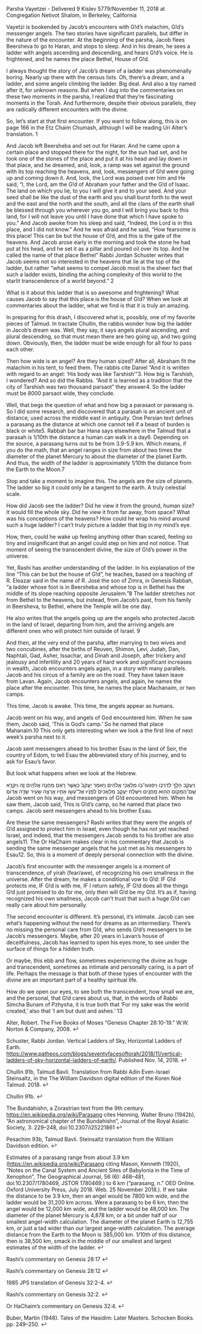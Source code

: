 Parsha Vayetzei - Delivered 9 Kislev 5779/November 11, 2018 at Congregation Netivot Shalom, in Berkeley, California

Vayetzi is bookended by Jacob’s encounters with G!d’s malachim, G!d’s messenger angels. The two stories have significant parallels, but differ in the nature of the encounter. At the beginning of the parsha, Jacob flees Beersheva to go to Haran, and stops to sleep. And in his dream, he sees a ladder with angels ascending and descending, and hears G!d’s voice. He is frightened, and he names the place Bethel, House of G!d.

I always thought the story of Jacob’s dream of a ladder was phenomenally boring. Nearly up there with the census lists. Oh, there’s a dream, and a ladder, and some angels climbing the ladder. Big deal. And also a toy named after it, for unknown reasons. But when I dug into the commentaries on these two moments in the parsha, I realized that they’re fascinating moments in the Torah. And furthermore, despite their obvious parallels, they are radically different encounters with the divine.

So, let’s start at that first encounter. If you want to follow along, this is on page 166 in the Etz Chaim Chumash, although I will be reading Uri Alter’s translation. 1

And Jacob left Beersheba and set out for Haran. And he came upon a certain place and stopped there for the night, for the sun had set, and he took one of the stones of the place and put it at his head and lay down in that place, and he dreamed, and, look, a ramp was set against the ground with its top reaching the heavens, and, look, messengers of G!d were going up and coming down it. And, look, the Lord was poised over him and He said, “I, the Lord, am the G!d of Abraham your father and the G!d of Isaac. The land on which you lie, to you I will give it and to your seed. And your seed shall be like the dust of the earth and you shall burst forth to the west and the east and the north and the south, and all the clans of the earth shall be blessed through you wherever you go, and I will bring you back to this land, for I will not leave you until I have done that which I have spoke to you.” And Jacob awoke from his sleep and said, “Indeed, the Lord is in this place, and I did not know.” And he was afraid and he said, “How fearsome is this place! This can be but the house of G!d, and this is the gate of the heavens. And Jacob arose early in the morning and took the stone he had put at his head, and he set it as a pillar and poured oil over its top. And he called the name of that place Bethel”
Rabbi Jordan Schuster writes that Jacob seems not so interested in the heavens that lie at the top of the ladder, but rather “what seems to compel Jacob most is the sheer fact that such a ladder exists, binding the aching complexity of this world to the starlit transcendence of a world beyond.” 2

What is it about this ladder that is so awesome and frightening? What causes Jacob to say that this place is the house of G!d? When we look at commentaries about the ladder, what we find is that it is truly an amazing.

In preparing for this drash, I discovered what is, possibly, one of my favorite pieces of Talmud. In tractate Chullin, the rabbis wonder how big the ladder in Jacob’s dream was. Well, they say, it says angels plural ascending, and plural descending, so that must mean there are two going up, and two going down. Obviously, then, the ladder must be wide enough for all four to pass each other.

Then how wide is an angel? Are they human sized? After all, Abraham fit the malachim in his tent, to feed them. The rabbis cite Daniel “And it is written with regard to an angel: ‘His body was like Tarshish’”3. How big is Tarshish, I wondered? And so did the Rabbis. “And it is learned as a tradition that the city of Tarshish was two thousand parsaot” they answer4. So the ladder must be 8000 parsaot wide, they conclude.

Well, that begs the question of what and how big a parasaot or parasang is. So I did some research, and discovered that a parasah is an ancient unit of distance, used across the middle east in antiquity. One Persian text defines a parasang as the distance at which one cannot tell if a beast of burden is black or white5. Rabbah bar bar Hana says elsewhere in the Talmud that a parasah is 1/10th the distance a human can walk in a day6. Depending on the source, a parasang turns out to be from 3.9-5.9 km. Which means, if you do the math, that an angel ranges in size from about two times the diameter of the planet Mercury to about the diameter of the planet Earth. And thus, the width of the ladder is approximately 1/10th the distance from the Earth to the Moon.7

Stop and take a moment to imagine this. The angels are the size of planets. The ladder so big it could only be a tangent to the earth. A truly celestial scale.

How did Jacob see the ladder? Did he view it from the ground, human size? It would fill the whole sky. Did he view it from far away, from space? What was his conceptions of the heavens? How could he wrap his mind around such a huge ladder? I can’t truly picture a ladder that big in my mind’s eye.

How, then, could he wake up feeling anything other than scared, feeling so tiny and insignificant that an angel could step on him and not notice. That moment of seeing the transcendent divine, the size of G!d’s power in the universe.

Yet, Rashi has another understanding of the ladder. In his explanation of the line “This can be but the house of G!d”, he teaches, based on a teaching of R. Eleazar said in the name of R. José the son of Zimra, in Genesis Rabbah, “a ladder whose foot is in Beersheba and whose top is in Bethel has the middle of its slope reaching opposite Jerusalem.”8 The ladder stretches not from Bethel to the heavens, but instead, from Jacob’s past, from his family in Beersheva, to Bethel, where the Temple will be one day.

He also writes that the angels going up are the angels who protected Jacob in the land of Israel, departing from him, and the arriving angels are different ones who will protect him outside of Israel. 9

And then, at the very end of the parsha, after marrying to two wives and two concubines, after the births of Reuven, Shimon, Levi, Judah, Dan, Naphtali, Gad, Asher, Issachar, and Dinah and Joseph, after trickery and jealousy and infertility and 20 years of hard work and significant increases in wealth, Jacob encounters angels again, in a story with many parallels. Jacob and his circus of a family are on the road. They have taken leave from Lavan. Again, Jacob encounters angels, and again, he names the place after the encounter. This time, he names the place Machanaim, or two camps.

This time, Jacob is awake. This time, the angels appear as humans.

Jacob went on his way, and angels of God encountered him. When he saw them, Jacob said, ‘This is God’s camp.’ So he named that place Mahanaim.10
This only gets interesting when we look a the first line of next week’s parsha next to it.

Jacob sent messengers ahead to his brother Esau in the land of Seir, the country of Edom,
to tell Esau the abbreviated story of his journey, and to ask for Esau’s favor.

But look what happens when we look at the Hebrew.

וְיַעֲקֹ֖ב הָלַ֣ךְ לְדַרְכּ֑וֹ וַיִּפְגְּעוּ־ב֖וֹ מַלְאֲכֵ֥י אֱלֹהִֽים׃ וַיֹּ֤אמֶר יַעֲקֹב֙ כַּאֲשֶׁ֣ר רָאָ֔ם מַחֲנֵ֥ה אֱלֹהִ֖ים זֶ֑ה וַיִּקְרָ֛א שֵֽׁם־הַמָּק֥וֹם הַה֖וּא מַֽחֲנָֽיִם׃ וַיִּשְׁלַ֨ח יַעֲקֹ֤ב מַלְאָכִים֙ לְפָנָ֔יו אֶל־עֵשָׂ֖ו אָחִ֑יו אַ֥רְצָה שֵׂעִ֖יר שְׂדֵ֥ה אֱדֽוֹם׃
Jacob went on his way, and messengers of G!d encountered him. When he saw them, Jacob said, This is G!d’s camp, so he named that place two camps. Jacob sent messengers ahead to his brother Esau.

Are these the same messengers? Rashi writes that they were the angels of G!d assigned to protect him in Israel, even though he has not yet reached Israel, and indeed, that the messengers Jacob sends to his brother are also angels11. The Or HaChaim makes clear in his commentary that Jacob is sending the same messenger angels that he just met as his messengers to Esau12. So, this is a moment of deeply personal connection with the divine.

Jacob’s first encounter with the messenger angels is a moment of transcendence, of yirah (fear/awe), of recognizing his own smallness in the universe. After the dream, he makes a conditional vow to G!d: IF G!d protects me, IF G!d is with me, IF I return safely, IF G!d does all the things G!d just promised to do for me, only then will G!d be my G!d. It’s as if, having recognized his own smallness, Jacob can’t trust that such a huge G!d can really care about him personally.

The second encounter is different. It’s personal, it’s intimate. Jacob can see what’s happening without the need for dreams as an intermediary. There’s no missing the personal care from G!d, who sends G!d’s messengers to be Jacob’s messengers. Maybe, after 20 years in Lavan’s house of deceitfulness, Jacob has learned to open his eyes more, to see under the surface of things for a hidden truth.

Or maybe, this ebb and flow, sometimes experiencing the divine as huge and transcendent, sometimes as intimate and personally caring, is a part of life. Perhaps the message is that both of these types of encounter with the divine are an important part of a healthy spiritual life.

How do we open our eyes, to see both the transcendent, how small we are, and the personal, that G!d cares about us, that, in the words of Rabbi Simcha Bunam of Pzhysha, it is true both that ‘For my sake was the world created,’ also that ‘I am but dust and ashes.’ 13

Alter, Robert. The Five Books of Moses “Genesis Chapter 28:10-19.” W.W. Norton & Company, 2008. ↩

Schuster, Rabbi Jordan. Vertical Ladders of Sky, Horizontal Ladders of Earth. https://www.patheos.com/blogs/seventyfacesoftorah/2018/11/vertical-ladders-of-sky-horizontal-ladders-of-earth/. Published Nov. 14, 2018. ↩

Chullin 91b, Talmud Bavli. Translation from Rabbi Adin Even-Israel Steinsaltz, in the The William Davidson digital edition of the Koren Noé Talmud. 2018. ↩

Chullin 91b. ↩

The Bundahishn, a Zorastrian text from the 9th century. https://en.wikipedia.org/wiki/Parasang cites Henning, Walter Bruno (1942b), “An astronomical chapter of the Bundahishn”, Journal of the Royal Asiatic Society, 3: 229–248, doi:10.2307/i25221861 ↩

Pesachim 93b, Talmud Bavli. Steinsaltz translation from the William Davidson edition. ↩

Estimates of a parasang range from about 3.9 km (https://en.wikipedia.org/wiki/Parasang citing Mason, Kenneth (1920), “Notes on the Canal System and Ancient Sites of Babylonia in the Time of Xenophon”, The Geographical Journal, 56 (6): 468–481, doi:10.2307/1780469, JSTOR 1780469.) to 6 km (“parasang, n.” OED Online. Oxford University Press, July 2018. Web. 25 November 2018.). If we take the distance to be 3.9 km, then an angel would be 7800 km wide, and the ladder would be 31,200 km across. Were a parasang to be 6 km, then the angel would be 12,000 km wide, and the ladder would be 48,000 km. The diameter of the planet Mercury is 4,878 km, or a bit under half of our smallest angel-width calculation. The diameter of the planet Earth is 12,755 km, or just a tad wider than our largest ange-width calculation. The average distance from the Earth to the Moon is 385,000 km. 1/10th of this distance, then is 38,500 km, smack in the middle of our smallest and largest estimates of the width of the ladder. ↩

Rashi’s commentary on Genesis 28:17 ↩

Rashi’s commentary on Genesis 28:12 ↩

1985 JPS translation of Genesis 32:2-4. ↩

Rashi’s commentary on Genesis 32:2. ↩

Or HaChaim’s commentary on Genesis 32:4. ↩

Buber, Martin (1948). Tales of the Hasidim: Later Masters. Schocken Books. pp. 249–250. ↩
